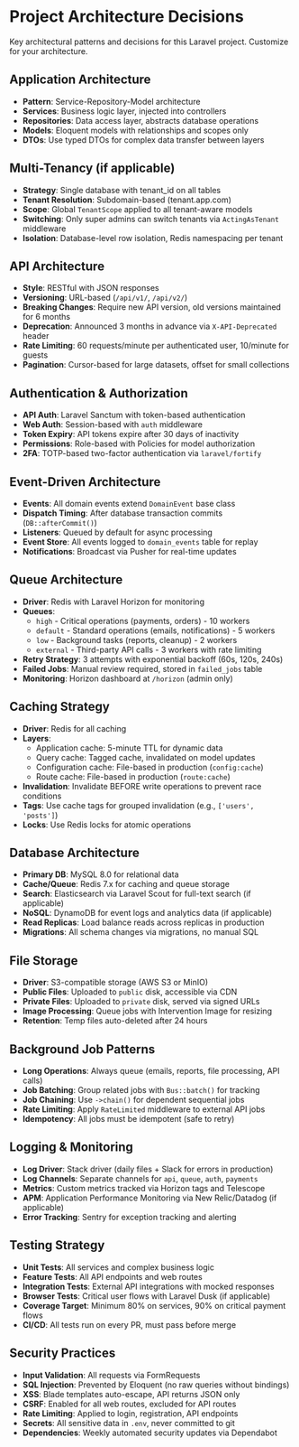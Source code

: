 # Project Architecture Decisions

Key architectural patterns and decisions for this Laravel project. Customize for your architecture.

## Application Architecture

- **Pattern**: Service-Repository-Model architecture
- **Services**: Business logic layer, injected into controllers
- **Repositories**: Data access layer, abstracts database operations
- **Models**: Eloquent models with relationships and scopes only
- **DTOs**: Use typed DTOs for complex data transfer between layers

## Multi-Tenancy (if applicable)

- **Strategy**: Single database with tenant_id on all tables
- **Tenant Resolution**: Subdomain-based (tenant.app.com)
- **Scope**: Global `TenantScope` applied to all tenant-aware models
- **Switching**: Only super admins can switch tenants via `ActingAsTenant` middleware
- **Isolation**: Database-level row isolation, Redis namespacing per tenant

## API Architecture

- **Style**: RESTful with JSON responses
- **Versioning**: URL-based (`/api/v1/`, `/api/v2/`)
- **Breaking Changes**: Require new API version, old versions maintained for 6 months
- **Deprecation**: Announced 3 months in advance via `X-API-Deprecated` header
- **Rate Limiting**: 60 requests/minute per authenticated user, 10/minute for guests
- **Pagination**: Cursor-based for large datasets, offset for small collections

## Authentication & Authorization

- **API Auth**: Laravel Sanctum with token-based authentication
- **Web Auth**: Session-based with `auth` middleware
- **Token Expiry**: API tokens expire after 30 days of inactivity
- **Permissions**: Role-based with Policies for model authorization
- **2FA**: TOTP-based two-factor authentication via `laravel/fortify`

## Event-Driven Architecture

- **Events**: All domain events extend `DomainEvent` base class
- **Dispatch Timing**: After database transaction commits (`DB::afterCommit()`)
- **Listeners**: Queued by default for async processing
- **Event Store**: All events logged to `domain_events` table for replay
- **Notifications**: Broadcast via Pusher for real-time updates

## Queue Architecture

- **Driver**: Redis with Laravel Horizon for monitoring
- **Queues**:
  - `high` - Critical operations (payments, orders) - 10 workers
  - `default` - Standard operations (emails, notifications) - 5 workers
  - `low` - Background tasks (reports, cleanup) - 2 workers
  - `external` - Third-party API calls - 3 workers with rate limiting
- **Retry Strategy**: 3 attempts with exponential backoff (60s, 120s, 240s)
- **Failed Jobs**: Manual review required, stored in `failed_jobs` table
- **Monitoring**: Horizon dashboard at `/horizon` (admin only)

## Caching Strategy

- **Driver**: Redis for all caching
- **Layers**:
  - Application cache: 5-minute TTL for dynamic data
  - Query cache: Tagged cache, invalidated on model updates
  - Configuration cache: File-based in production (`config:cache`)
  - Route cache: File-based in production (`route:cache`)
- **Invalidation**: Invalidate BEFORE write operations to prevent race conditions
- **Tags**: Use cache tags for grouped invalidation (e.g., `['users', 'posts']`)
- **Locks**: Use Redis locks for atomic operations

## Database Architecture

- **Primary DB**: MySQL 8.0 for relational data
- **Cache/Queue**: Redis 7.x for caching and queue storage
- **Search**: Elasticsearch via Laravel Scout for full-text search (if applicable)
- **NoSQL**: DynamoDB for event logs and analytics data (if applicable)
- **Read Replicas**: Load balance reads across replicas in production
- **Migrations**: All schema changes via migrations, no manual SQL

## File Storage

- **Driver**: S3-compatible storage (AWS S3 or MinIO)
- **Public Files**: Uploaded to `public` disk, accessible via CDN
- **Private Files**: Uploaded to `private` disk, served via signed URLs
- **Image Processing**: Queue jobs with Intervention Image for resizing
- **Retention**: Temp files auto-deleted after 24 hours

## Background Job Patterns

- **Long Operations**: Always queue (emails, reports, file processing, API calls)
- **Job Batching**: Group related jobs with `Bus::batch()` for tracking
- **Job Chaining**: Use `->chain()` for dependent sequential jobs
- **Rate Limiting**: Apply `RateLimited` middleware to external API jobs
- **Idempotency**: All jobs must be idempotent (safe to retry)

## Logging & Monitoring

- **Log Driver**: Stack driver (daily files + Slack for errors in production)
- **Log Channels**: Separate channels for `api`, `queue`, `auth`, `payments`
- **Metrics**: Custom metrics tracked via Horizon tags and Telescope
- **APM**: Application Performance Monitoring via New Relic/Datadog (if applicable)
- **Error Tracking**: Sentry for exception tracking and alerting

## Testing Strategy

- **Unit Tests**: All services and complex business logic
- **Feature Tests**: All API endpoints and web routes
- **Integration Tests**: External API integrations with mocked responses
- **Browser Tests**: Critical user flows with Laravel Dusk (if applicable)
- **Coverage Target**: Minimum 80% on services, 90% on critical payment flows
- **CI/CD**: All tests run on every PR, must pass before merge

## Security Practices

- **Input Validation**: All requests via FormRequests
- **SQL Injection**: Prevented by Eloquent (no raw queries without bindings)
- **XSS**: Blade templates auto-escape, API returns JSON only
- **CSRF**: Enabled for all web routes, excluded for API routes
- **Rate Limiting**: Applied to login, registration, API endpoints
- **Secrets**: All sensitive data in `.env`, never committed to git
- **Dependencies**: Weekly automated security updates via Dependabot
